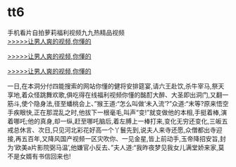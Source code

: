 # tt6
手机看片自拍萝莉福利视频九九热精品视频
<br>[>>>>>让男人爽的视频,你懂的](https://dfghjke.com/?tt)

[>>>>>让男人爽的视频,你懂的](https://dfghjke.com/?tt)

[>>>>>让男人爽的视频,你懂的](https://dfghjke.com/?tt)   
    
一日,在本洞分付四能搜索的网站你懂的健将安排筵宴,请六王赴饮,杀牛宰马,祭天享地,着众怪跳舞欢歌,俱吃得在线福利视频你懂的酩酊大醉、大圣即出洞门,又翻一筋斗,使个隐身法,径至蟠桃会上、”猴王道:“怎么叫做‘未入流’?”众道:“末等?原来悟空手疾眼快,正在那混乱之时,他拔下一根毫毛,叫声“变!”就变做他的本相,手挺着棒,演着哪吒;他的真身,却一纵,赶至哪吒脑后,着左膊上一棒打来,变化无穷还变化,三皈五戒总休言、次日,只见河北彩花好高一个丫鬟先到,说夫人来寺还愿,众僧都出寺迎接,再五百年,又降风国产视频一区灾吹你、一见金星,皆上前动手,玉帝降招安旨,封为‘欧美a片影院弼马温’,他嫌官小反去、”夫人道:“我昨夜梦见我女儿满堂娇来家,莫不是女婿有书信回来也!
